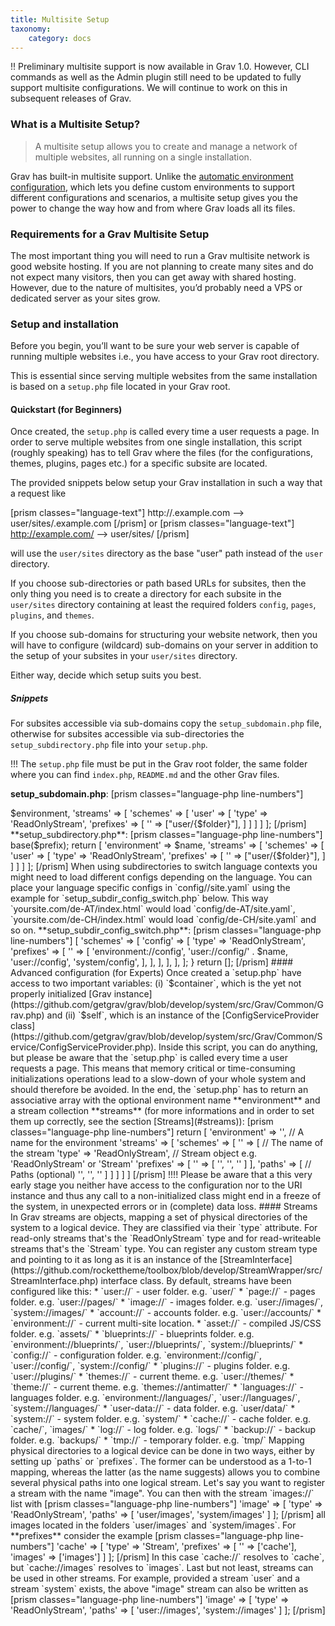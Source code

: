 ```yaml
---
title: Multisite Setup
taxonomy:
    category: docs
---
```


!! Preliminary multisite support is now available in Grav 1.0.  However, CLI commands as well as the Admin plugin still need to be updated to fully support multisite configurations.  We will continue to work on this in subsequent releases of Grav.

### What is a Multisite Setup?

> A multisite setup allows you to create and manage a network of multiple websites, all running on a single installation.

Grav has built-in multisite support. Unlike the [automatic environment configuration](../environment-config), which lets you define custom environments to support different configurations and scenarios, a multisite setup gives you the power to change the way how and from where Grav loads all its files.

### Requirements for a Grav Multisite Setup

The most important thing you will need to run a Grav multisite network is good website hosting. If you are not planning to create many sites and do not expect many visitors, then you can get away with shared hosting. However, due to the nature of multisites, you’d probably need a VPS or dedicated server as your sites grow.

### Setup and installation

Before you begin, you’ll want to be sure your web server is capable of running multiple websites i.e., you have access to your Grav root directory.

This is essential since serving multiple websites from the same installation is based on a `setup.php` file located in your Grav root.

#### Quickstart (for Beginners)

Once created, the `setup.php` is called every time a user requests a page. In order to serve multiple websites from one single installation, this script (roughly speaking) has to tell Grav where the files (for the configurations, themes, plugins, pages etc.) for a specific subsite are located.

The provided snippets below setup your Grav installation in such a way that a request like

[prism classes="language-text"]
http://<subsite>.example.com   -->   user/sites/<subsite>.example.com
[/prism]
or
[prism classes="language-text"]
http://example.com/<subsite>   -->   user/sites/<subsite>
[/prism]

will use the `user/sites` directory as the base "user" path instead of the `user` directory.

If you choose sub-directories or path based URLs for subsites, then the only thing you need is to create a directory for each subsite in the `user/sites` directory containing at least the required folders `config`, `pages`, `plugins`, and `themes`.

If you choose sub-domains for structuring your website network, then you will have to configure (wildcard) sub-domains on your server in addition to the setup of your subsites in your `user/sites` directory.

Either way, decide which setup suits you best.

##### Snippets

For subsites accessible via sub-domains copy the `setup_subdomain.php` file, otherwise for subsites accessible via sub-directories the `setup_subdirectory.php` file into your `setup.php`.

!!! The `setup.php` file must be put in the Grav root folder, the same folder where you can find `index.php`, `README.md` and the other Grav files.

**setup_subdomain.php**:
[prism classes="language-php line-numbers"]
<?php
/**
 * Multisite setup for subsites accessible via sub-domains.
 *
 * DO NOT EDIT UNLESS YOU KNOW WHAT YOU ARE DOING!
 */

use Grav\Common\Utils;

// Get subsite name from sub-domain
$environment = isset($_SERVER['HTTP_HOST'])
    ? $_SERVER['HTTP_HOST']
    : (isset($_SERVER['SERVER_NAME']) ? $_SERVER['SERVER_NAME'] : 'localhost');
// Remove port from HTTP_HOST generated $environment
$environment = strtolower(Utils::substrToString($environment, ':'));
$folder = "sites/{$environment}";

if ($environment === 'localhost' || !is_dir(ROOT_DIR . "user/{$folder}")) {
    return [];
}

return [
    'environment' => $environment,
    'streams' => [
        'schemes' => [
            'user' => [
               'type' => 'ReadOnlyStream',
               'prefixes' => [
                   '' => ["user/{$folder}"],
               ]
            ]
        ]
    ]
];
[/prism]

**setup_subdirectory.php**:
[prism classes="language-php line-numbers"]
<?php
/**
 * Multisite setup for sub-directories or path based
 * URLs for subsites.
 *
 * DO NOT EDIT UNLESS YOU KNOW WHAT YOU ARE DOING!
 */

use Grav\Common\Filesystem\Folder;

// Get relative path from Grav root.
$path = isset($_SERVER['PATH_INFO'])
   ? $_SERVER['PATH_INFO']
   : Folder::getRelativePath($_SERVER['REQUEST_URI'], ROOT_DIR);

// Extract name of subsite from path
$name = Folder::shift($path);
$folder = "sites/{$name}";
$prefix = "/{$name}";

if (!$name || !is_dir(ROOT_DIR . "user/{$folder}")) {
    return [];
}

// Prefix all pages with the name of the subsite
$container['pages']->base($prefix);

return [
    'environment' => $name,
    'streams' => [
        'schemes' => [
            'user' => [
               'type' => 'ReadOnlyStream',
               'prefixes' => [
                   '' => ["user/{$folder}"],
               ]
            ]
        ]
    ]
];
[/prism]

When using subdirectories to switch language contexts you might need to load different configs depending on the language.
You can place your language specific configs in `config/<lang-context>/site.yaml` using the example for `setup_subdir_config_switch.php` below.
This way `yoursite.com/de-AT/index.html` would load `config/de-AT/site.yaml`, `yoursite.com/de-CH/index.html` would load `config/de-CH/site.yaml` and so on.

**setup_subdir_config_switch.php**:
[prism classes="language-php line-numbers"]
<?php
/**
 * Switch config based on the language context subdir
 *
 * DO NOT EDIT UNLESS YOU KNOW WHAT YOU ARE DOING!
 */

use Grav\Common\Filesystem\Folder;

$languageContexts = [
    'de-AT',
    'de-CH',
    'de-DE',
];

// Get relative path from Grav root.
$path = isset($_SERVER['PATH_INFO'])
    ? $_SERVER['PATH_INFO']
    : Folder::getRelativePath($_SERVER['REQUEST_URI'], ROOT_DIR);

// Extract name of subdir from path
$name = Folder::shift($path);

if (in_array($name, $languageContexts)) {
    return [
        'streams' => [
            'schemes' => [
                'config' => [
                    'type' => 'ReadOnlyStream',
                    'prefixes' => [
                        '' => [
                            'environment://config',
                            'user://config/' . $name,
                            'user://config',
                            'system/config',
                        ],
                    ],
                ],
            ],
        ],
    ];
}

return [];
[/prism]

#### Advanced configuration (for Experts)

Once created a `setup.php` have access to two important variables: (i) `$container`, which is the yet not properly initialized [Grav instance](https://github.com/getgrav/grav/blob/develop/system/src/Grav/Common/Grav.php) and (ii) `$self`, which is an instance of the [ConfigServiceProvider class](https://github.com/getgrav/grav/blob/develop/system/src/Grav/Common/Service/ConfigServiceProvider.php).

Inside this script, you can do anything, but please be aware that the `setup.php` is called every time a user requests a page. This means that memory critical or time-consuming initializations operations lead to a slow-down of your whole system and should therefore be avoided.

In the end, the `setup.php` has to return an associative array with the optional environment name **environment** and a stream collection **streams**
(for more informations and in order to set them up correctly, see the section [Streams](#streams)):

[prism classes="language-php line-numbers"]
return [
  'environment' => '<name>',            // A name for the environment
  'streams' => [
    'schemes' => [
      '<stream_name>' => [              // The name of the stream
        'type' => 'ReadOnlyStream',     // Stream object e.g. 'ReadOnlyStream' or 'Stream'
        'prefixes' => [
          '<prefix>' => [
            '<path1>',
            '<path2>',
            '<etc>'
          ]
        ],
        'paths' => [                    // Paths (optional)
          '<paths1>',
          '<paths2>',
          '<etc>'
        ]
      ]
    ]
  ]
]

[/prism]

!!!! Please be aware that a this very early stage you neither have access to the configuration nor to the URI instance and thus any call to a non-initialized class might end in a freeze of the system, in unexpected errors or in (complete) data loss.

#### Streams

In Grav streams are objects, mapping a set of physical directories of the system to a logical device. They are classified via their `type` attribute. For read-only streams that's the `ReadOnlyStream` type and for read-writeable streams that's the `Stream` type. You can register any custom stream type and pointing to it as long as it is an instance of the [StreamInterface](https://github.com/rockettheme/toolbox/blob/develop/StreamWrapper/src/StreamInterface.php) interface class.

By default, streams have been configured like this:

* `user://` - user folder. e.g. `user/`
* `page://` - pages folder. e.g. `user://pages/`
* `image://` - images folder. e.g. `user://images/`, `system://images/`
* `account://` - accounts folder. e.g. `user://accounts/`
* `environment://` - current multi-site location.
* `asset://` - compiled JS/CSS folder. e.g. `assets/`
* `blueprints://` - blueprints folder. e.g. `environment://blueprints/`, `user://blueprints/`, `system://blueprints/`
* `config://` - configuration folder. e.g. `environment://config/`, `user://config/`, `system://config/`
* `plugins://` - plugins folder.  e.g. `user://plugins/`
* `themes://` - current theme.  e.g. `user://themes/`
* `theme://` - current theme.  e.g. `themes://antimatter/`
* `languages://` - languages folder. e.g. `environment://languages/`, `user://languages/`, `system://languages/`
* `user-data://` - data folder.  e.g. `user/data/`
* `system://` - system folder. e.g. `system/`
* `cache://` - cache folder. e.g. `cache/`, `images/`
* `log://` - log folder. e.g. `logs/`
* `backup://` - backup folder. e.g. `backups/`
* `tmp://` - temporary folder. e.g. `tmp/`

Mapping physical directories to a logical device can be done in two ways, either by setting up `paths` or `prefixes`. The former can be understood as a 1-to-1 mapping, whereas the latter (as the name suggests) allows you to combine several physical paths into one logical stream. Let's say you want to register a stream with the name "image". You can then with the stream `images://` list with

[prism classes="language-php line-numbers"]
'image' => [
    'type' => 'ReadOnlyStream',
    'paths' => [
        'user/images',
        'system/images'
    ]
];
[/prism]

all images located in the folders `user/images` and `system/images`. For **prefixes** consider the example

[prism classes="language-php line-numbers"]
'cache' => [
    'type' => 'Stream',
    'prefixes' => [
        '' => ['cache'],
        'images' => ['images']
    ]
];
[/prism]

In this case `cache://` resolves to `cache`, but `cache://images` resolves to `images`.

Last but not least, streams can be used in other streams. For example, provided a stream `user` and a stream `system` exists, the above "image" stream can also be written as

[prism classes="language-php line-numbers"]
'image' => [
    'type' => 'ReadOnlyStream',
    'paths' => [
        'user://images',
        'system://images'
    ]
];

[/prism]
